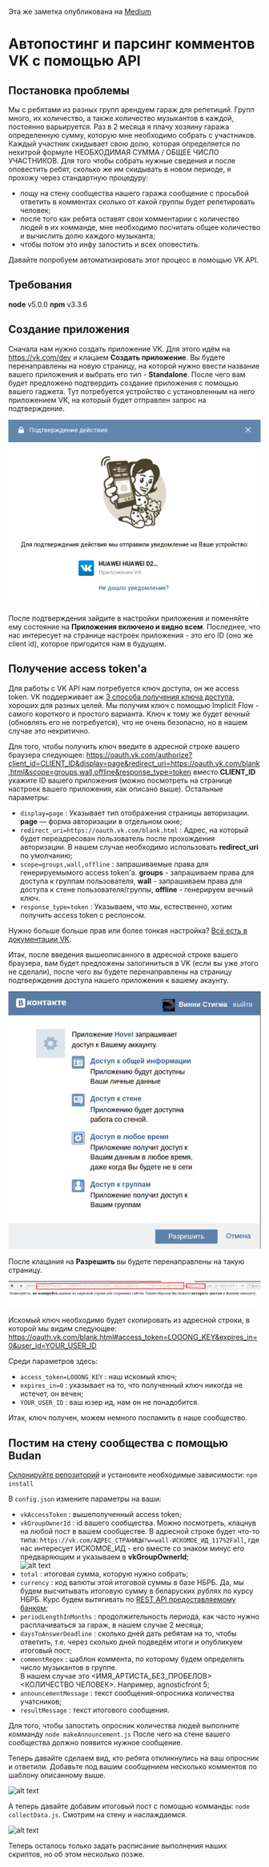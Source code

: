 Эта же заметка опубликована на [Medium](https://medium.com/@pavelbely/autoposting-and-parsing-comments-with-vk-api-abde01c4cac5#.ix9dqzbby)

Автопостинг и парсинг комментов VK с помощью API
================================================

Постановка проблемы
-------------------

Мы с ребятами из разных групп арендуем гараж для репетиций. Групп много, их количество, а также количество музыкантов в каждой, постоянно варьируется. Раз в 2 месяца я плачу хозяину гаража определенную сумму, которую мне необходимо собрать с участников. Каждый участник скидывает свою долю, которая определяется по нехитрой формуле НЕОБХОДИМАЯ СУММА / ОБЩЕЕ ЧИСЛО УЧАСТНИКОВ. Для того чтобы собрать нужные сведения и после оповестить ребят, сколько же им скидывать в новом периоде, я прохожу через стандартную процедуру:
- пощу на стену сообщества нашего гаража сообщение с просьбой ответить в комментах сколько от какой группы будет репетировать человек;
- после того как ребята оставят свои комментарии с количество людей в их комманде, мне необходимо посчитать общее количество и вычислить долю каждого музыканта;
- чтобы потом это инфу запостить и всех оповестить.

Давайте попробуем автоматизировать этот процесс в помощью VK API.

Требования
----------

**node** v5.0.0
**npm** v3.3.6

Создание приложения
-------------------

Сначала нам нужно создать приложение VK. Для этого идём на https://vk.com/dev и клацаем **Создать приложение**.
Вы будете перенаправлены на новую страницу, на которой нужно ввести название вашего приложения и выбрать его тип - **Standalone**.
После чего вам будет предложено подтвердить создание приложения с помощью вашего гаджета.
Тут потребуется устройство с установленным на него приложением VK, на который будет отправлен запрос на подтверждение.

![alt text](img/gadget.png "Подтверждение создания приложения VK с помощью гаджета")

После подтверждения зайдите в настройки приложения и поменяйте ему состояние на **Приложения включено и видно всем**.
Последнее, что нас интересует на странице настроек приложения - это его ID (оно же client id), которое пригодится нам в будущем.

Получение access token'а
------------------------

Для работы с VK API нам потребуется ключ доступа, он же access token. VK поддерживает аж [3 способа получения ключа доступа](https://vk.com/dev/access_token), хороших для разных целей.
Мы получим ключ с помощью Implicit Flow - самого короткого и простого варианта. Ключ к тому же будет вечный (обновлять его не потребуется), что не очень безопасно, но в нашем случае это некритично.

Для того, чтобы получить ключ введите в адресной строке вашего браузера следующее:
https://oauth.vk.com/authorize?client_id=CLIENT_ID&display=page&redirect_uri=https://oauth.vk.com/blank.html&scope=groups,wall,offline&response_type=token
вместо **CLIENT_ID** укажите ID вашего приложения (можно посмотреть на странице настроек вашего приложения, как описано выше).
Остальные параметры:
- ```display=page``` : 	Указывает тип отображения страницы авторизации.
**page** — форма авторизации в отдельном окне;
- ```redirect_uri=https://oauth.vk.com/blank.html``` : Адрес, на который будет переадресован пользователь после прохождения авторизации.
В нашем случае необходимо использовать **redirect_uri** по умолчанию;
- ```scope=groups,wall,offline``` : запрашиваемые права для генерируемымого access token'а.
**groups** - запрашиваем права для доступа к группам пользователя,
**wall** - запрашиваем права для доступа к стене пользователя/группы,
**offline** - генерируем вечный ключ.
- ```response_type=token```	: Указываем, что мы, естественно, хотим получить access token с респонсом.

Нужно больше больше прав или более тонкая настройка? [Bсё есть в документации VK](https://vk.com/dev/implicit_flow_user).

Итак, после введения вышеописанного в адресной строке вашего браузера, вам будет предложены залогиниться в VK (если вы уже этого не сделали), после чего вы будете перенаправлены на страницу подтверждения доступа нашего приложения к вашему акаунту.

![alt text](img/authorise_your_app.png "Разрешить VK приложению доступ к группам")

После клацания на **Разрешить** вы будете перенаправлены на такую страницу.

![alt text](img/access_token.png "Сгенерированный VK ключ доступа")

Искомый ключ необходимо будет скопировать из адресной строки, в которой мы видим следующее: https://oauth.vk.com/blank.html#access_token=LOOONG_KEY&expires_in=0&user_id=YOUR_USER_ID

Среди параметров здесь:
- ```access_token=LOOONG_KEY``` : наш искомый ключ;
- ```expires_in=0``` : указывает на то, что полученный ключ никогда не истечет, он вечен;
- ```YOUR_USER_ID``` : ваш юзер ид, нам он не понадобится.

Итак, ключ получен, можем немного поспамить в наше сообщество.

Постим на стену сообщества с помощью **Budan**
----------------------------------------------

[Склонируйте репозиторий](https://github.com/pavelbely/budan.git) и установите необходимые зависимости:
```npm install```

В ```config.json``` измените параметры на ваши:
- ```vkAccessToken``` : вышеполученный access token;
- ```vkGroupOwnerId``` : id вашего сообщества. Можно посмотреть, клацнув на любой пост в вашем сообществе. В адресной строке будет что-то типа: ```https://vk.com/АДРЕС_СТРАНИЦЫ?w=wall-ИСКОМОЕ_ИД_117%2Fall```,
где наc интересует ИСКОМОЕ_ИД - его вместе со знаком минус его предваряющим и указываем в **vkGroupOwnerId**;  
![alt text](img/group_owner_id.png "VK Group owner id")
- ```total``` : итоговая сумма, которую нужно собрать;
- ```currency``` : код валюты этой итоговой суммы в базе НБРБ. Да, мы будем высчитывать итоговую сумму в беларуских рублях по курсу НБРБ. Курс будем вытягивать по [REST API предоставляемому банком](http://www.nbrb.by/APIHelp/ExRates);
- ```periodLengthInMonths``` : продолжительность периода, как часто нужно расплачиваться за гараж, в нашем случае 2 месяца;
- ```daysToAnswerDeadline``` : сколько дней дать ребятам на то, чтобы ответить, т.е. через сколько дней подведём итоги и опубликуем итоговый пост;
- ```commentRegex``` : шаблон коммента, по которому будем определять число музыкантов в группе.  
В нашем случае это <ИМЯ_АРТИСТА_БЕЗ_ПРОБЕЛОВ> <КОЛИЧЕСТВО ЧЕЛОВЕК>. Например, agnosticfront 5;
- ```announcementMessage``` : текст сообщения-опросника количества учатсников;
- ```resultMessage``` : текст итогового сообщения.

Для того, чтобы запостить опросник количества людей выполните комманду
```node makeAnnouncement.js```
После чего на стене вашего сообщества должно появится нужное сообщение.

Теперь давайте сделаем вид, кто ребята откликнулись на ваш опросник и ответили. Добавьте под вашим сообщением несколько комментов по шаблону описанному выше.

![alt text](img/post_and_comments.png "Пост с комментариями")

А теперь давайте добавим итоговый пост с помощью комманды:
```node collectData.js```.
Смотрим на стену и наслаждаемся.

![alt text](img/result_post.png "Итоговый пост")

Теперь осталось только задать расписание выполнения наших скриптов, но об этом несколько позже.
